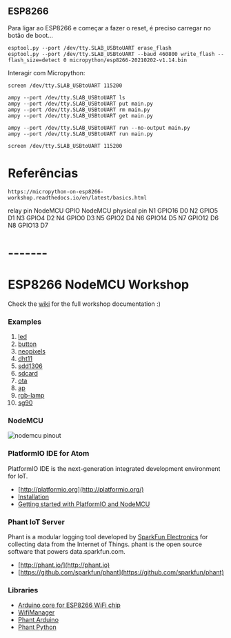 ## ESP8266

Para ligar ao ESP8266 e começar a fazer o reset, é preciso carregar no botão de boot...

    esptool.py --port /dev/tty.SLAB_USBtoUART erase_flash
    esptool.py --port /dev/tty.SLAB_USBtoUART --baud 460800 write_flash --flash_size=detect 0 micropython/esp8266-20210202-v1.14.bin

Interagir com Micropython:

    screen /dev/tty.SLAB_USBtoUART 115200

    ampy --port /dev/tty.SLAB_USBtoUART ls
    ampy --port /dev/tty.SLAB_USBtoUART put main.py
    ampy --port /dev/tty.SLAB_USBtoUART rm main.py
    ampy --port /dev/tty.SLAB_USBtoUART get main.py

    ampy --port /dev/tty.SLAB_USBtoUART run --no-output main.py
    ampy --port /dev/tty.SLAB_USBtoUART run main.py

    screen /dev/tty.SLAB_USBtoUART 115200

# Referências

    https://micropython-on-esp8266-workshop.readthedocs.io/en/latest/basics.html

relay pin NodeMCU GPIO NodeMCU physical pin
N1 GPIO16 D0
N2 GPIO5 D1
N3 GPIO4 D2
N4 GPIO0 D3
N5 GPIO2 D4
N6 GPIO14 D5
N7 GPIO12 D6
N8 GPIO13 D7

# -------

# ESP8266 NodeMCU Workshop

Check the [wiki](https://github.com/lvidarte/esp8266/wiki) for the full workshop documentation :)

### Examples

1. [led](https://github.com/lvidarte/esp8266/tree/master/examples/led)
2. [button](https://github.com/lvidarte/esp8266/tree/master/examples/button)
3. [neopixels](https://github.com/lvidarte/esp8266/tree/master/examples/neopixels)
4. [dht11](https://github.com/lvidarte/esp8266/tree/master/examples/dht11)
5. [sdd1306](https://github.com/lvidarte/esp8266/tree/master/examples/sdd1306)
6. [sdcard](https://github.com/lvidarte/esp8266/tree/master/examples/sdcard)
7. [ota](https://github.com/lvidarte/esp8266/tree/master/examples/ota)
8. [ap](https://github.com/lvidarte/esp8266/tree/master/examples/ap)
9. [rgb-lamp](https://github.com/lvidarte/esp8266/tree/master/examples/rgb-lamp)
10. [sg90](https://github.com/lvidarte/esp8266/tree/master/examples/sg90)

### NodeMCU

![nodemcu pinout](https://raw.githubusercontent.com/lvidarte/esp8266/master/nodemcu_pins.png)

### PlatformIO IDE for Atom

PlatformIO IDE is the next-generation integrated development environment for IoT.

- [http://platformio.org](http://platformio.org/)
- [Installation](http://docs.platformio.org/en/latest/ide/atom.html#installation)
- [Getting started with PlatformIO and NodeMCU](https://www.losant.com/blog/getting-started-with-platformio-esp8266-nodemcu)

### Phant IoT Server

Phant is a modular logging tool developed by [SparkFun Electronics](https://www.sparkfun.com/) for collecting data from the Internet of Things. phant is the open source software that powers data.sparkfun.com.

- [http://phant.io/](http://phant.io)
- [https://github.com/sparkfun/phant](https://github.com/sparkfun/phant)

### Libraries

- [Arduino core for ESP8266 WiFi chip](https://github.com/esp8266/Arduino)
- [WifiManager](https://github.com/tzapu/WiFiManager)
- [Phant Arduino](https://github.com/sparkfun/phant-arduino)
- [Phant Python](https://github.com/matze/python-phant)
